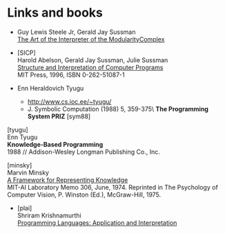 # Links and books

* Guy Lewis Steele Jr, Gerald Jay Sussman <br>
    [The Art of the Interpreter of the ModularityComplex](https://www.researchgate.net/publication/37596936_The_Art_of_the_Interpreter_of_the_Modularity_Complex_Parts_Zero_One_and_Two)

* [SICP]<br>
    Harold Abelson, Gerald Jay Sussman, Julie Sussman<br>
    [Structure and Interpretation of Computer Programs](https://mitpress.mit.edu/sites/default/files/sicp/full-text/book/book.html)<br>
    MIT Press, 1996, ISBN 0-262-51087-1

* Enn Heraldovich Tyugu
    * http://www.cs.ioc.ee/~tyugu/
    * J. Symbolic Computation (1988) 5, 359-375\ **The Programming System PRIZ** [sym88]

[tyugu]<br>
    Enn Tyugu <br>
    **Knowledge-Based Programming**<br>
    1988 // Addison-Wesley Longman Publishing Co., Inc.

[minsky]<br>
    Marvin Minsky<br>
    [A Framework for Representing Knowledge](https://web.media.mit.edu/~minsky/papers/Frames/frames.html)<br>
    MIT-AI Laboratory Memo 306, June, 1974. Reprinted in The Psychology of Computer Vision, P. Winston (Ed.), McGraw-Hill, 1975.

* [plai]<br>
    Shriram Krishnamurthi<br>
    [Programming Languages: Application and Interpretation](https://www.plai.org/)

